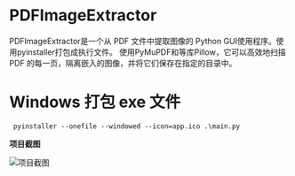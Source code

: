 # PDFImageExtractor

PDFImageExtractor是一个从 PDF 文件中提取图像的 Python GUI使用程序。使用pyinstaller打包成执行文件。
使用PyMuPDF和等库Pillow，它可以高效地扫描 PDF 的每一页，隔离嵌入的图像，并将它们保存在指定的目录中。

# Windows 打包 exe 文件
```angular2html
 pyinstaller --onefile --windowed --icon=app.ico .\main.py 
```


**项目截图**

![项目截图](https://github.com/Zzhenping/PDFImageExtractor/docs/image.png?raw=true)
